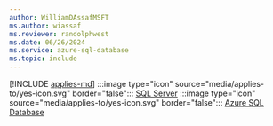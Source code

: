 ```yaml
---
author: WilliamDAssafMSFT
ms.author: wiassaf
ms.reviewer: randolphwest
ms.date: 06/26/2024
ms.service: azure-sql-database
ms.topic: include
---
```


[!INCLUDE [applies-md](applies-md.md)] :::image type="icon" source="media/applies-to/yes-icon.svg" border="false"::: [SQL Server](/sql/sql-server/sql-docs-navigation-guide#applies-to) :::image type="icon" source="media/applies-to/yes-icon.svg" border="false"::: [Azure SQL Database](/sql/sql-server/sql-docs-navigation-guide#applies-to)
